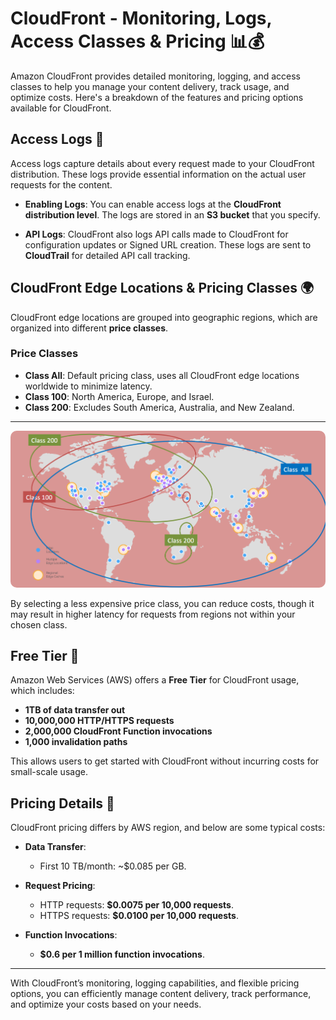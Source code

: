 # **CloudFront - Monitoring, Logs, Access Classes & Pricing** 📊💰

Amazon CloudFront provides detailed monitoring, logging, and access classes to help you manage your content delivery, track usage, and optimize costs. Here's a breakdown of the features and pricing options available for CloudFront.

## **Access Logs** 📝

Access logs capture details about every request made to your CloudFront distribution. These logs provide essential information on the actual user requests for the content.

- **Enabling Logs**: You can enable access logs at the **CloudFront distribution level**. The logs are stored in an **S3 bucket** that you specify.

- **API Logs**: CloudFront also logs API calls made to CloudFront for configuration updates or Signed URL creation. These logs are sent to **CloudTrail** for detailed API call tracking.

## **CloudFront Edge Locations & Pricing Classes** 🌍

CloudFront edge locations are grouped into geographic regions, which are organized into different **price classes**.

### **Price Classes**

- **Class All**: Default pricing class, uses all CloudFront edge locations worldwide to minimize latency.
- **Class 100**: North America, Europe, and Israel.
- **Class 200**: Excludes South America, Australia, and New Zealand.

---

<div style="text-align: center">
  <img src="images/cloudFront-price-classes.png" style="border-radius: 10px" alt="CloudFront Price Classes">
</div>

By selecting a less expensive price class, you can reduce costs, though it may result in higher latency for requests from regions not within your chosen class.

## **Free Tier** 🎁

Amazon Web Services (AWS) offers a **Free Tier** for CloudFront usage, which includes:

- **1TB of data transfer out**
- **10,000,000 HTTP/HTTPS requests**
- **2,000,000 CloudFront Function invocations**
- **1,000 invalidation paths**

This allows users to get started with CloudFront without incurring costs for small-scale usage.

## **Pricing Details** 💸

CloudFront pricing differs by AWS region, and below are some typical costs:

- **Data Transfer**:

  - First 10 TB/month: ~\$0.085 per GB.

- **Request Pricing**:

  - HTTP requests: **\$0.0075 per 10,000 requests**.
  - HTTPS requests: **\$0.0100 per 10,000 requests**.

- **Function Invocations**:
  - **\$0.6 per 1 million function invocations**.

---

With CloudFront’s monitoring, logging capabilities, and flexible pricing options, you can efficiently manage content delivery, track performance, and optimize your costs based on your needs.

